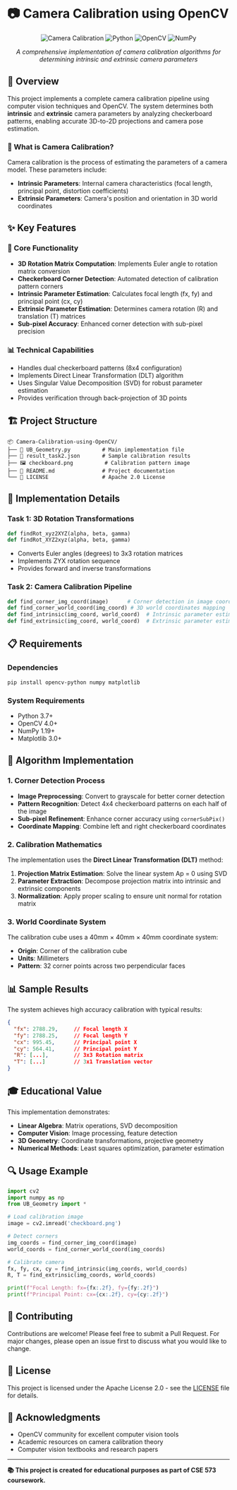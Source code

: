 # 📷 Camera Calibration using OpenCV

<div align="center">

![Camera Calibration](https://img.shields.io/badge/Computer%20Vision-Camera%20Calibration-blue?style=for-the-badge&logo=opencv)
![Python](https://img.shields.io/badge/Python-3.7+-green?style=for-the-badge&logo=python)
![OpenCV](https://img.shields.io/badge/OpenCV-4.0+-red?style=for-the-badge&logo=opencv)
![NumPy](https://img.shields.io/badge/NumPy-Latest-orange?style=for-the-badge&logo=numpy)

*A comprehensive implementation of camera calibration algorithms for determining intrinsic and extrinsic camera parameters*

</div>

## 🎯 Overview

This project implements a complete camera calibration pipeline using computer vision techniques and OpenCV. The system determines both **intrinsic** and **extrinsic** camera parameters by analyzing checkerboard patterns, enabling accurate 3D-to-2D projections and camera pose estimation.

### 🔬 What is Camera Calibration?

Camera calibration is the process of estimating the parameters of a camera model. These parameters include:
- **Intrinsic Parameters**: Internal camera characteristics (focal length, principal point, distortion coefficients)
- **Extrinsic Parameters**: Camera's position and orientation in 3D world coordinates

## ✨ Key Features

### 🔧 Core Functionality
- **3D Rotation Matrix Computation**: Implements Euler angle to rotation matrix conversion
- **Checkerboard Corner Detection**: Automated detection of calibration pattern corners
- **Intrinsic Parameter Estimation**: Calculates focal length (fx, fy) and principal point (cx, cy)
- **Extrinsic Parameter Estimation**: Determines camera rotation (R) and translation (T) matrices
- **Sub-pixel Accuracy**: Enhanced corner detection with sub-pixel precision

### 📊 Technical Capabilities
- Handles dual checkerboard patterns (8x4 configuration)
- Implements Direct Linear Transformation (DLT) algorithm
- Uses Singular Value Decomposition (SVD) for robust parameter estimation
- Provides verification through back-projection of 3D points

## 🏗️ Project Structure

```
📦 Camera-Calibration-using-OpenCV/
├── 📄 UB_Geometry.py          # Main implementation file
├── 📄 result_task2.json       # Sample calibration results
├── 🖼️ checkboard.png          # Calibration pattern image
├── 📄 README.md               # Project documentation
└── 📄 LICENSE                 # Apache 2.0 License
```

## 🚀 Implementation Details

### Task 1: 3D Rotation Transformations
```python
def findRot_xyz2XYZ(alpha, beta, gamma)
def findRot_XYZ2xyz(alpha, beta, gamma)
```
- Converts Euler angles (degrees) to 3x3 rotation matrices
- Implements ZYX rotation sequence
- Provides forward and inverse transformations

### Task 2: Camera Calibration Pipeline
```python
def find_corner_img_coord(image)      # Corner detection in image coordinates
def find_corner_world_coord(img_coord) # 3D world coordinates mapping
def find_intrinsic(img_coord, world_coord)  # Intrinsic parameter estimation
def find_extrinsic(img_coord, world_coord)  # Extrinsic parameter estimation
```

## 📋 Requirements

### Dependencies
```bash
pip install opencv-python numpy matplotlib
```

### System Requirements
- Python 3.7+
- OpenCV 4.0+
- NumPy 1.19+
- Matplotlib 3.0+

## 🔬 Algorithm Implementation

### 1. Corner Detection Process
- **Image Preprocessing**: Convert to grayscale for better corner detection
- **Pattern Recognition**: Detect 4x4 checkerboard patterns on each half of the image
- **Sub-pixel Refinement**: Enhance corner accuracy using `cornerSubPix()`
- **Coordinate Mapping**: Combine left and right checkerboard coordinates

### 2. Calibration Mathematics
The implementation uses the **Direct Linear Transformation (DLT)** method:

1. **Projection Matrix Estimation**: Solve the linear system Ap = 0 using SVD
2. **Parameter Extraction**: Decompose projection matrix into intrinsic and extrinsic components
3. **Normalization**: Apply proper scaling to ensure unit normal for rotation matrix

### 3. World Coordinate System
The calibration cube uses a 40mm × 40mm × 40mm coordinate system:
- **Origin**: Corner of the calibration cube
- **Units**: Millimeters
- **Pattern**: 32 corner points across two perpendicular faces

## 📊 Sample Results

The system achieves high accuracy calibration with typical results:

```json
{
  "fx": 2788.29,     // Focal length X
  "fy": 2788.25,     // Focal length Y  
  "cx": 995.45,      // Principal point X
  "cy": 564.41,      // Principal point Y
  "R": [...],        // 3x3 Rotation matrix
  "T": [...]         // 3x1 Translation vector
}
```

## 🎓 Educational Value

This implementation demonstrates:
- **Linear Algebra**: Matrix operations, SVD decomposition
- **Computer Vision**: Image processing, feature detection
- **3D Geometry**: Coordinate transformations, projective geometry
- **Numerical Methods**: Least squares optimization, parameter estimation

## 🔍 Usage Example

```python
import cv2
import numpy as np
from UB_Geometry import *

# Load calibration image
image = cv2.imread('checkboard.png')

# Detect corners
img_coords = find_corner_img_coord(image)
world_coords = find_corner_world_coord(img_coords)

# Calibrate camera
fx, fy, cx, cy = find_intrinsic(img_coords, world_coords)
R, T = find_extrinsic(img_coords, world_coords)

print(f"Focal Length: fx={fx:.2f}, fy={fy:.2f}")
print(f"Principal Point: cx={cx:.2f}, cy={cy:.2f}")
```

## 🤝 Contributing

Contributions are welcome! Please feel free to submit a Pull Request. For major changes, please open an issue first to discuss what you would like to change.

## 📄 License

This project is licensed under the Apache License 2.0 - see the [LICENSE](LICENSE) file for details.

## 🙏 Acknowledgments

- OpenCV community for excellent computer vision tools
- Academic resources on camera calibration theory
- Computer vision textbooks and research papers

---

**📚 This project is created for educational purposes as part of CSE 573 coursework.**

